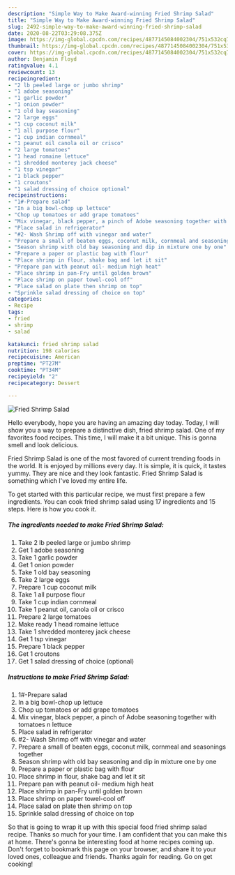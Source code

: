 ```yaml
---
description: "Simple Way to Make Award-winning Fried Shrimp Salad"
title: "Simple Way to Make Award-winning Fried Shrimp Salad"
slug: 2492-simple-way-to-make-award-winning-fried-shrimp-salad
date: 2020-08-22T03:29:08.375Z
image: https://img-global.cpcdn.com/recipes/4877145084002304/751x532cq70/fried-shrimp-salad-recipe-main-photo.jpg
thumbnail: https://img-global.cpcdn.com/recipes/4877145084002304/751x532cq70/fried-shrimp-salad-recipe-main-photo.jpg
cover: https://img-global.cpcdn.com/recipes/4877145084002304/751x532cq70/fried-shrimp-salad-recipe-main-photo.jpg
author: Benjamin Floyd
ratingvalue: 4.1
reviewcount: 13
recipeingredient:
- "2 lb peeled large or jumbo shrimp"
- "1 adobe seasoning"
- "1 garlic powder"
- "1 onion powder"
- "1 old bay seasoning"
- "2 large eggs"
- "1 cup coconut milk"
- "1 all purpose flour"
- "1 cup indian cornmeal"
- "1 peanut oil canola oil or crisco"
- "2 large tomatoes"
- "1 head romaine lettuce"
- "1 shredded monterey jack cheese"
- "1 tsp vinegar"
- "1 black pepper"
- "1 croutons"
- "1 salad dressing of choice optional"
recipeinstructions:
- "1#-Prepare salad"
- "In a big bowl-chop up lettuce"
- "Chop up tomatoes or add grape tomatoes"
- "Mix vinegar, black pepper, a pinch of Adobe seasoning together with tomatoes n lettuce"
- "Place salad in refrigerator"
- "#2- Wash Shrimp off with vinegar and water"
- "Prepare a small of beaten eggs, coconut milk, cornmeal and seasonings together"
- "Season shrimp with old bay seasoning and dip in mixture one by one"
- "Prepare a paper or plastic bag with flour"
- "Place shrimp in flour, shake bag and let it sit"
- "Prepare pan with peanut oil- medium high heat"
- "Place shrimp in pan-Fry until golden brown"
- "Place shrimp on paper towel-cool off"
- "Place salad on plate then shrimp on top"
- "Sprinkle salad dressing of choice on top"
categories:
- Recipe
tags:
- fried
- shrimp
- salad

katakunci: fried shrimp salad 
nutrition: 198 calories
recipecuisine: American
preptime: "PT27M"
cooktime: "PT34M"
recipeyield: "2"
recipecategory: Dessert

---
```



![Fried Shrimp Salad](https://img-global.cpcdn.com/recipes/4877145084002304/751x532cq70/fried-shrimp-salad-recipe-main-photo.jpg)

Hello everybody, hope you are having an amazing day today. Today, I will show you a way to prepare a distinctive dish, fried shrimp salad. One of my favorites food recipes. This time, I will make it a bit unique. This is gonna smell and look delicious.

Fried Shrimp Salad is one of the most favored of current trending foods in the world. It is enjoyed by millions every day. It is simple, it is quick, it tastes yummy. They are nice and they look fantastic. Fried Shrimp Salad is something which I've loved my entire life.




To get started with this particular recipe, we must first prepare a few ingredients. You can cook fried shrimp salad using 17 ingredients and 15 steps. Here is how you cook it.

<!--inarticleads1-->

##### The ingredients needed to make Fried Shrimp Salad:

1. Take 2 lb peeled large or jumbo shrimp
1. Get 1 adobe seasoning
1. Take 1 garlic powder
1. Get 1 onion powder
1. Take 1 old bay seasoning
1. Take 2 large eggs
1. Prepare 1 cup coconut milk
1. Take 1 all purpose flour
1. Take 1 cup indian cornmeal
1. Take 1 peanut oil, canola oil or crisco
1. Prepare 2 large tomatoes
1. Make ready 1 head romaine lettuce
1. Take 1 shredded monterey jack cheese
1. Get 1 tsp vinegar
1. Prepare 1 black pepper
1. Get 1 croutons
1. Get 1 salad dressing of choice (optional)




<!--inarticleads2-->

##### Instructions to make Fried Shrimp Salad:

1. 1#-Prepare salad
1. In a big bowl-chop up lettuce
1. Chop up tomatoes or add grape tomatoes
1. Mix vinegar, black pepper, a pinch of Adobe seasoning together with tomatoes n lettuce
1. Place salad in refrigerator
1. #2- Wash Shrimp off with vinegar and water
1. Prepare a small of beaten eggs, coconut milk, cornmeal and seasonings together
1. Season shrimp with old bay seasoning and dip in mixture one by one
1. Prepare a paper or plastic bag with flour
1. Place shrimp in flour, shake bag and let it sit
1. Prepare pan with peanut oil- medium high heat
1. Place shrimp in pan-Fry until golden brown
1. Place shrimp on paper towel-cool off
1. Place salad on plate then shrimp on top
1. Sprinkle salad dressing of choice on top




So that is going to wrap it up with this special food fried shrimp salad recipe. Thanks so much for your time. I am confident that you can make this at home. There's gonna be interesting food at home recipes coming up. Don't forget to bookmark this page on your browser, and share it to your loved ones, colleague and friends. Thanks again for reading. Go on get cooking!
